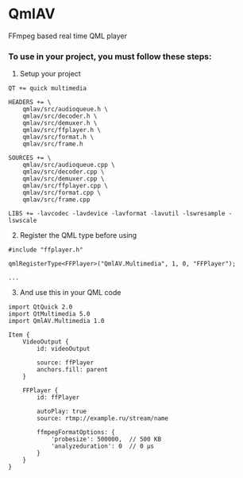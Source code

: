 # QmlAV
FFmpeg based real time QML player

### To use in your project, you must follow these steps:

1. Setup your project

```
QT += quick multimedia

HEADERS += \
    qmlav/src/audioqueue.h \
    qmlav/src/decoder.h \
    qmlav/src/demuxer.h \
    qmlav/src/ffplayer.h \
    qmlav/src/format.h \
    qmlav/src/frame.h

SOURCES += \
    qmlav/src/audioqueue.cpp \
    qmlav/src/decoder.cpp \
    qmlav/src/demuxer.cpp \
    qmlav/src/ffplayer.cpp \
    qmlav/src/format.cpp \
    qmlav/src/frame.cpp

LIBS += -lavcodec -lavdevice -lavformat -lavutil -lswresample -lswscale
```

2. Register the QML type before using

```
#include "ffplayer.h"

qmlRegisterType<FFPlayer>("QmlAV.Multimedia", 1, 0, "FFPlayer");

...
```

3. And use this in your QML code

```
import QtQuick 2.0
import QtMultimedia 5.0
import QmlAV.Multimedia 1.0

Item {
    VideoOutput {
        id: videoOutput

        source: ffPlayer
        anchors.fill: parent
    }

    FFPlayer {
        id: ffPlayer

        autoPlay: true
        source: rtmp://example.ru/stream/name

        ffmpegFormatOptions: {
            'probesize': 500000,  // 500 KB
            'analyzeduration': 0  // 0 µs
        }
    }
}
```
